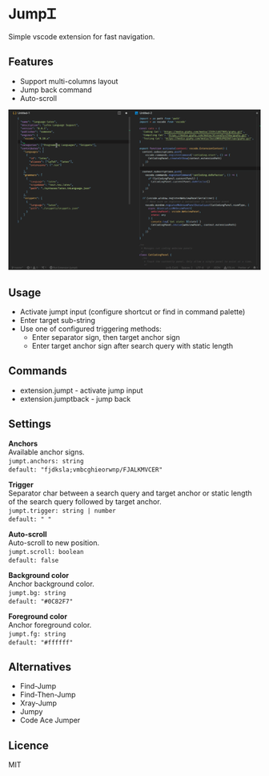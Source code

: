 # JumpᏆ

Simple vscode extension for fast navigation.

## Features
- Support multi-columns layout
- Jump back command
- Auto-scroll

![demo-1](assets/demo-1.gif)

## Usage
- Activate jumpt input (configure shortcut or find in command palette)
- Enter target sub-string
- Use one of configured triggering methods:
  - Enter separator sign, then target anchor sign
  - Enter target anchor sign after search query with static length


## Commands
- extension.jumpt - activate jump input
- extension.jumptback - jump back


## Settings
__Anchors__  
Available anchor signs.  
`jumpt.anchors: string`  
`default: "fjdksla;vmbcghieorwnp/FJALKMVCER"`

__Trigger__  
Separator char between a search query and target anchor or static length of the search query followed by target anchor.  
`jumpt.trigger: string | number`  
`default: " "`

__Auto-scroll__  
Auto-scroll to new position.  
`jumpt.scroll: boolean`  
`default: false`

__Background color__  
Anchor background color.  
`jumpt.bg: string`  
`default: "#0C82F7"`

__Foreground color__  
Anchor foreground color.  
`jumpt.fg: string`  
`default: "#ffffff"`


## Alternatives
- Find-Jump
- Find-Then-Jump
- Xray-Jump
- Jumpy
- Code Ace Jumper


## Licence
MIT